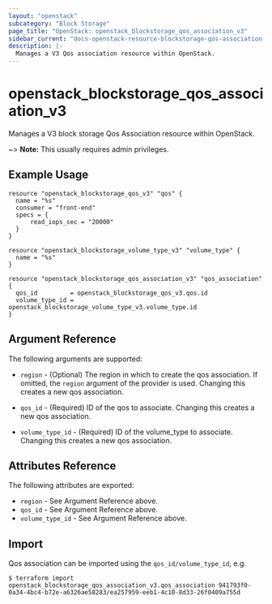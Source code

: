 ```yaml
---
layout: "openstack"
subcategory: "Block Storage"
page_title: "OpenStack: openstack_blockstorage_qos_association_v3"
sidebar_current: "docs-openstack-resource-blockstorage-qos-association-v3"
description: |-
  Manages a V3 Qos association resource within OpenStack.
---
```


# openstack\_blockstorage\_qos\_association\_v3

Manages a V3 block storage Qos Association resource within OpenStack.

~> **Note:** This usually requires admin privileges.


## Example Usage

```hcl
resource "openstack_blockstorage_qos_v3" "qos" {
  name = "%s"
  consumer = "front-end"
  specs = {
	  read_iops_sec = "20000"
  }
}

resource "openstack_blockstorage_volume_type_v3" "volume_type" {
  name = "%s"
}

resource "openstack_blockstorage_qos_association_v3" "qos_association" {
  qos_id         = openstack_blockstorage_qos_v3.qos.id
  volume_type_id = openstack_blockstorage_volume_type_v3.volume_type.id
}

```

## Argument Reference

The following arguments are supported:

* `region` - (Optional) The region in which to create the qos association.
    If omitted, the `region` argument of the provider is used. Changing
    this creates a new qos association.

* `qos_id` - (Required) ID of the qos to associate. Changing this creates
    a new qos association.

* `volume_type_id` - (Required) ID of the volume_type to associate.
    Changing this creates a new qos association.

## Attributes Reference

The following attributes are exported:

* `region` - See Argument Reference above.
* `qos_id` - See Argument Reference above.
* `volume_type_id` - See Argument Reference above.

## Import

Qos association can be imported using the `qos_id/volume_type_id`, e.g.

```
$ terraform import openstack_blockstorage_qos_association_v3.qos_association 941793f0-0a34-4bc4-b72e-a6326ae58283/ea257959-eeb1-4c10-8d33-26f0409a755d
```
